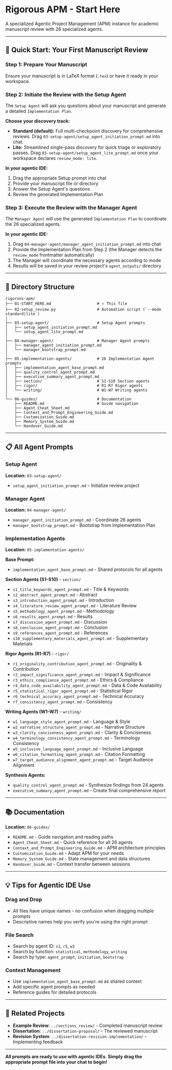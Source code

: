 # Rigorous APM - Start Here

A specialized Agentic Project Management (APM) instance for academic manuscript review with 26 specialized agents.

---

## 🚀 Quick Start: Your First Manuscript Review

### Step 1: Prepare Your Manuscript
Ensure your manuscript is in LaTeX format (`.tex`) or have it ready in your workspace.

### Step 2: Initiate the Review with the Setup Agent
The `Setup Agent` will ask you questions about your manuscript and generate a detailed `Implementation Plan`.

**Choose your discovery track:**
- **Standard (default):** Full multi-checkpoint discovery for comprehensive reviews. Drag `03-setup-agent/setup_agent_initiation_prompt.md` into chat.
- **Lite:** Streamlined single-pass discovery for quick triage or exploratory passes. Drag `03-setup-agent/setup_agent_lite_prompt.md` once your workspace declares `review_mode: lite`.

**In your agentic IDE:**
1. Drag the appropriate Setup prompt into chat
2. Provide your manuscript file or directory
3. Answer the Setup Agent's questions
4. Review the generated Implementation Plan

### Step 3: Execute the Review with the Manager Agent
The `Manager Agent` will use the generated `Implementation Plan` to coordinate the 26 specialized agents.

**In your agentic IDE:**
1. Drag `04-manager-agent/manager_agent_initiation_prompt.md` into chat
2. Provide the Implementation Plan from Step 2 (the Manager detects the `review_mode` frontmatter automatically)
3. The Manager will coordinate the necessary agents according to mode
4. Results will be saved in your review project's `agent_outputs/` directory

---

## 📂 Directory Structure

```
rigorous-apm/
├── 01-START_HERE.md                    # ⭐ This file
├── 02-setup_review.py                  # Automation script (`--mode standard|lite`)
│
├── 03-setup-agent/                     # Setup Agent prompts
│   ├── setup_agent_initiation_prompt.md
│   └── setup_agent_lite_prompt.md
│
├── 04-manager-agent/                   # Manager Agent prompts
│   ├── manager_agent_initiation_prompt.md
│   └── manager_bootstrap_prompt.md
│
├── 05-implementation-agents/           # 26 Implementation Agent prompts
│   ├── implementation_agent_base_prompt.md
│   ├── quality_control_agent_prompt.md
│   ├── executive_summary_agent_prompt.md
│   ├── section/                        # S1-S10 Section agents
│   ├── rigor/                          # R1-R7 Rigor agents
│   └── writing/                        # W1-W7 Writing agents
│
└── 06-guides/                          # Documentation
    ├── README.md                       # Guide navigation
    ├── Agent_Cheat_Sheet.md
    ├── Context_and_Prompt_Engineering_Guide.md
    ├── Customization_Guide.md
    ├── Memory_System_Guide.md
    └── Handover_Guide.md
```

---

## 📋 All Agent Prompts

### Setup Agent
**Location:** `03-setup-agent/`
- `setup_agent_initiation_prompt.md` - Initialize review project

### Manager Agent
**Location:** `04-manager-agent/`
- `manager_agent_initiation_prompt.md` - Coordinate 26 agents
- `manager_bootstrap_prompt.md` - Bootstrap from Implementation Plan

### Implementation Agents
**Location:** `05-implementation-agents/`

**Base Prompt:**
- `implementation_agent_base_prompt.md` - Shared protocols for all agents

**Section Agents (S1-S10)** - `section/`
- `s1_title_keywords_agent_prompt.md` - Title & Keywords
- `s2_abstract_agent_prompt.md` - Abstract
- `s3_introduction_agent_prompt.md` - Introduction
- `s4_literature_review_agent_prompt.md` - Literature Review
- `s5_methodology_agent_prompt.md` - Methodology
- `s6_results_agent_prompt.md` - Results
- `s7_discussion_agent_prompt.md` - Discussion
- `s8_conclusion_agent_prompt.md` - Conclusion
- `s9_references_agent_prompt.md` - References
- `s10_supplementary_materials_agent_prompt.md` - Supplementary Materials

**Rigor Agents (R1-R7)** - `rigor/`
- `r1_originality_contribution_agent_prompt.md` - Originality & Contribution
- `r2_impact_significance_agent_prompt.md` - Impact & Significance
- `r3_ethics_compliance_agent_prompt.md` - Ethics & Compliance
- `r4_data_code_availability_agent_prompt.md` - Data & Code Availability
- `r5_statistical_rigor_agent_prompt.md` - Statistical Rigor
- `r6_technical_accuracy_agent_prompt.md` - Technical Accuracy
- `r7_consistency_agent_prompt.md` - Consistency

**Writing Agents (W1-W7)** - `writing/`
- `w1_language_style_agent_prompt.md` - Language & Style
- `w2_narrative_structure_agent_prompt.md` - Narrative Structure
- `w3_clarity_conciseness_agent_prompt.md` - Clarity & Conciseness
- `w4_terminology_consistency_agent_prompt.md` - Terminology Consistency
- `w5_inclusive_language_agent_prompt.md` - Inclusive Language
- `w6_citation_formatting_agent_prompt.md` - Citation Formatting
- `w7_target_audience_alignment_agent_prompt.md` - Target Audience Alignment

**Synthesis Agents:**
- `quality_control_agent_prompt.md` - Synthesize findings from 24 agents
- `executive_summary_agent_prompt.md` - Create final comprehensive report

---

## 📚 Documentation

**Location:** `06-guides/`

- `README.md` - Guide navigation and reading paths
- `Agent_Cheat_Sheet.md` - Quick reference for all 26 agents
- `Context_and_Prompt_Engineering_Guide.md` - APM architecture principles
- `Customization_Guide.md` - Adapt APM for your needs
- `Memory_System_Guide.md` - State management and data structures
- `Handover_Guide.md` - Context transfer between sessions

---

## 💡 Tips for Agentic IDE Use

### Drag and Drop
- All files have unique names - no confusion when dragging multiple prompts
- Descriptive names help you verify you're using the right prompt

### File Search
- Search by agent ID: `s1`, `r5`, `w3`
- Search by function: `statistical`, `methodology`, `writing`
- Search by type: `agent_prompt`, `initiation`, `bootstrap`

### Context Management
- Use `implementation_agent_base_prompt.md` as shared context
- Add specific agent prompts as needed
- Reference guides for detailed protocols

---

## 🔗 Related Projects

- **Example Review**: `../sections_review/` - Completed manuscript review
- **Dissertation**: `../dissertation-proposal/` - The reviewed manuscript
- **Revision System**: `../dissertation-revision-implementation/` - Implementing feedback

---

**All prompts are ready to use with agentic IDEs. Simply drag the appropriate prompt file into your chat to begin!**
